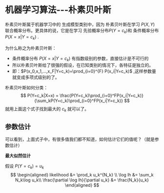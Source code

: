 # 机器学习算法---朴素贝叶斯

朴素贝叶斯属于机器学习中的 生成模型类别中，因为 朴素贝叶斯在学习 $P(X,Y)$ 联合概率分布。更具体的说，它是在学习 先验概率分布$P(Y=c_k)$和 条件概率分布$P(X=x|Y=c_k)$ .



为什么称之为朴素贝叶斯：

* 条件概率分布 $P(X=x|Y=c_k)$ 有指数级别的参数，直接估计是不可行的
* 所以朴素贝叶斯给了很强的假设，在已知类别的情况下，各特征是独立的。
* 即：$P(x_0,x_1,...,x_F|Y=c_k)=\prod_{i=0}^{F} P(x_i|Y=c_k)$  ,这样参数量就变成多项式级别的了。



朴素贝叶斯如何分类：
$$
P(Y=c_k|X=x) = \frac{P(Y=c_k)\prod_{i=0}^FP(x_i|Y=c_k)}{\sum_kP(Y=c_k)\prod_{i=0}^FP(x_i|Y=c_k)}
$$
就用上面这个式子找到最大的 $c_k$ 就可以了。



## 参数估计

可以看到，上面式子中，有很多值我们都不知道，如何估计它们的值呢？（就是参数估计）

**最大似然估计**

假设 $P(Y=c_k)= u_k$
$$
\begin{aligned}
likelihood &= \prod_k u_k^{N_k} \\
\log lh &= \sum_k N_k\log u_k\\
\frac{\partial \log lh}{\partial u_k} &= \frac{N_k}{u_k} 
\end{aligned}
$$
